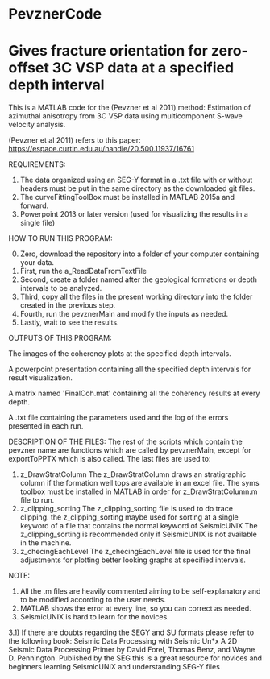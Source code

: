# PevznerCode
# Gives fracture orientation for zero-offset 3C VSP data at a specified depth interval

This is a MATLAB code for the (Pevzner et al 2011) method: Estimation of azimuthal anisotropy from 3C VSP data using multicomponent S-wave velocity analysis.

(Pevzner et al 2011) refers to this paper: https://espace.curtin.edu.au/handle/20.500.11937/16761

REQUIREMENTS:
1) The data organized using an SEG-Y format in a .txt file with or without headers must be put in the same directory as the downloaded git files.
2) The curveFittingToolBox must be installed in MATLAB 2015a and forward.
2) Powerpoint 2013 or later version (used for visualizing the results in a single file)

HOW TO RUN THIS PROGRAM:

0) Zero, download the repository into a folder of your computer containing your data.
1) First, run the a_ReadDataFromTextFile
2) Second, create a folder named after the geological formations or depth intervals to be analyzed. 
3) Third, copy all the files in the present working directory into the folder created in the previous step.
4) Fourth, run the pevznerMain and modify the inputs as needed.
5) Lastly, wait to see the results.

OUTPUTS OF THIS PROGRAM:

The images of the coherency plots at the specified depth intervals.

A powerpoint presentation containing all the specified depth intervals for result visualization.

A matrix named 'FinalCoh.mat' containing all the coherency results at every depth.

A .txt file containing the parameters used and the log of the errors presented in each run.

DESCRIPTION OF THE FILES:
The rest of the scripts which contain the pevzner name are functions which are called by pevznerMain, except for exportToPPTX which is also called.
The last files are used to:
1) z_DrawStratColumn
The z_DrawStratColumn draws an stratigraphic column if the formation well tops are available in an excel file.
The syms toolbox must be installed in MATLAB in order for z_DrawStratColumn.m file to run. 
2) z_clipping_sorting
The z_clipping_sorting file is used to do trace clipping.
the z_clipping_sorting maybe used for sorting at a single keyword of a file that contains the normal keyword of SeismicUNIX
The z_clipping_sorting is recommended only if SeismicUNIX is not available in the machine.
3) z_checingEachLevel
The z_checingEachLevel file is used for the final adjustments for plotting better looking graphs at specified intervals.

NOTE:
1) All the .m files are heavily commented aiming to be self-explanatory and to be modified according to the user needs.
2) MATLAB shows the error at every line, so you can correct as needed.
3) SeismicUNIX is hard to learn for the novices.

3.1) If there are doubts regarding the SEGY and SU formats please refer to the following book:
Seismic Data Processing with Seismic Un*x A 2D Seismic Data Processing Primer by David Forel, Thomas Benz, and Wayne D. Pennington.
Published by the SEG this is a great resource for novices and beginners learning SeismicUNIX and understanding SEG-Y files
